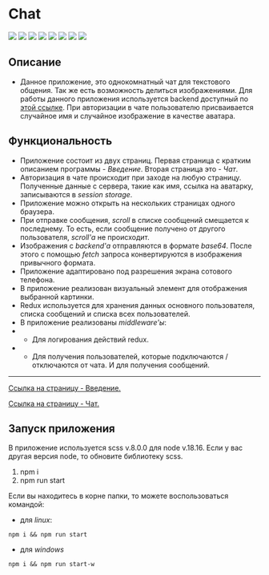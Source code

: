 # Chat

![](https://shields.io/badge/-SCSS-C76494)
![](https://shields.io/badge/-JavaScript-yellow)
![](https://shields.io/badge/-React.JS-05D9FF)
![](https://shields.io/badge/-TypeScript-2D79C7)
![](https://shields.io/badge/-ESLint-4A31C3)
![](https://shields.io/badge/-Redux-764ABC)
![](https://shields.io/badge/-Redux_Toolkit-764ABC)
![](https://shields.io/badge/-Socket.io-010101)

## Описание
* Данное приложение, это однокомнатный чат для текстового общения. Так же есть возможность делиться изображениями. Для работы данного приложения используется backend доступный по [этой ссылке](https://github.com/tyt34/chat-node-js). При авторизации в чате пользователю присваивается случайное имя и случайное изображение в качестве аватара. 

## Функциональность

- Приложение состоит из двух страниц. Первая страница с кратким описанием программы - *Введение*. Вторая страница это - *Чат*. 
- Авторизация в чате происходит при заходе на любую страницу. Полученные данные с сервера, такие как имя, ссылка на аватарку, записываются в *session storage*. 
- Приложение можно открыть на нескольких страницах одного браузера.
- При отправке сообщения, *scroll* в списке сообщений смещается к последнему. То есть, если сообщение получено от другого пользователя, *scroll'а* не происходит.
- Изображения с *backend'а* отправляются в формате *base64*. После этого с помощью *fetch* запроса конвертируются в изображения привычного формата. 
- Приложение адаптировано под разрешения экрана сотового телефона. 
- В приложение реализован визуальный элемент для отображения выбранной картинки.
- Redux используется для хранения данных основного пользователя, списка сообщений и списка всех пользователей.
- В приложение реализованы *middleware'ы*:
- - Для логирования действий redux. 
- - Для получения пользователей, которые подключаются / отключаются от чата. И для получения сообщений. 

<tr>
    <hr>
</tr>

 [Ссылка на страницу - Введение.](https://tyt34.github.io/chat-react-js/#/intro)

 [Ссылка на страницу - Чат.](https://tyt34.github.io/chat-react-js/#/main)

  ## Запуск приложения

В приложение используется scss v.8.0.0 для node v.18.16. Если у вас другая версия node, то обновите библиотеку scss.
1. npm i
2. npm run start

Если вы находитесь в корне папки, то можете воспользоваться командой: 

- для *linux*:
  
```
npm i && npm run start
```

- для *windows*

```
npm i && npm run start-w
```

